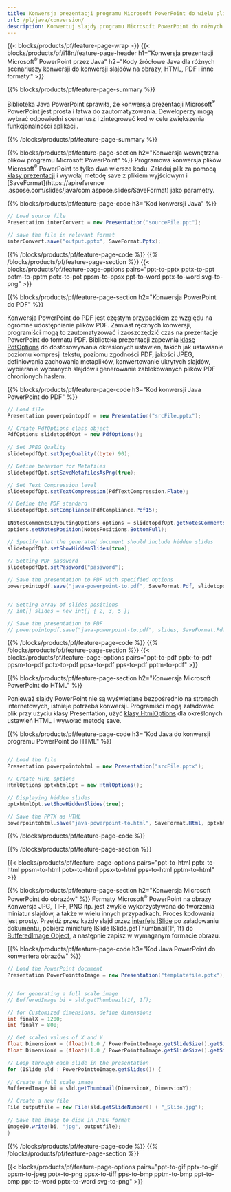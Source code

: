 ```yaml
---
title: Konwersja prezentacji programu Microsoft PowerPoint do wielu plików przy użyciu języka Java
url: /pl/java/conversion/
description: Konwertuj slajdy programu Microsoft PowerPoint do różnych plików, w tym HTML, PDF i obrazów w aplikacjach opartych na języku Java.
---
```


{{< blocks/products/pf/feature-page-wrap >}}
{{< blocks/products/pf/i18n/feature-page-header h1="Konwersja prezentacji Microsoft<sup>®</sup> PowerPoint przez Java" h2="Kody źródłowe Java dla różnych scenariuszy konwersji do konwersji slajdów na obrazy, HTML, PDF i inne formaty." >}}

{{% blocks/products/pf/feature-page-summary %}}

Biblioteka Java PowerPoint sprawiła, że ​​konwersja prezentacji Microsoft<sup>®</sup> PowerPoint jest prosta i łatwa do zautomatyzowania. Deweloperzy mogą wybrać odpowiedni scenariusz i zintegrować kod w celu zwiększenia funkcjonalności aplikacji. 

{{% /blocks/products/pf/feature-page-summary  %}}

{{% blocks/products/pf/feature-page-section  h2="Konwersja wewnętrzna plików programu Microsoft PowerPoint" %}}
Programowa konwersja plików Microsoft<sup>®</sup> PowerPoint to tylko dwa wiersze kodu. Załaduj plik za pomocą [klasy prezentacji](https://apireference.aspose.com/slides/java/com.aspose.slides/Presentation) i wywołaj metodę save z plikiem wyjściowym i [SaveFormat](https://apireference .aspose.com/slides/java/com.aspose.slides/SaveFormat) jako parametry.

{{% blocks/products/pf/feature-page-code h3="Kod konwersji Java" %}}

```cs
// Load source file
Presentation interConvert = new Presentation("sourceFile.ppt");

// save the file in relevant format
interConvert.save("output.pptx", SaveFormat.Pptx);   
```
{{% /blocks/products/pf/feature-page-code  %}}
{{% /blocks/products/pf/feature-page-section %}}
{{< blocks/products/pf/feature-page-options pairs="ppt-to-pptx pptx-to-ppt potm-to-pptm potx-to-pot ppsm-to-ppsx ppt-to-word pptx-to-word svg-to-png" >}}


{{% blocks/products/pf/feature-page-section  h2="Konwersja PowerPoint do PDF" %}}

Konwersja PowerPoint do PDF jest częstym przypadkiem ze względu na ogromne udostępnianie plików PDF. Zamiast ręcznych konwersji, programiści mogą to zautomatyzować i zaoszczędzić czas na prezentacje PowerPoint do formatu PDF. Biblioteka prezentacji zapewnia [klasę PdfOptions](https://apireference.aspose.com/java/slides/com.aspose.slides/PdfOptions) do dostosowywania określonych ustawień, takich jak ustawianie poziomu kompresji tekstu, poziomu zgodności PDF, jakości JPEG, definiowania zachowania metaplików, konwertowanie ukrytych slajdów, wybieranie wybranych slajdów i generowanie zablokowanych plików PDF chronionych hasłem.

{{% blocks/products/pf/feature-page-code h3="Kod konwersji Java PowerPoint do PDF" %}}

```cs
// Load file
Presentation powerpointopdf = new Presentation("srcFile.pptx");

// Create PdfOptions class object
PdfOptions slidetopdfOpt = new PdfOptions();
               
// Set JPEG Quality
slidetopdfOpt.setJpegQuality((byte) 90);

// Define behavior for Metafiles
slidetopdfOpt.setSaveMetafilesAsPng(true);

// Set Text Compression level
slidetopdfOpt.setTextCompression(PdfTextCompression.Flate);

// Define the PDF standard
slidetopdfOpt.setCompliance(PdfCompliance.Pdf15);
              
INotesCommentsLayoutingOptions options = slidetopdfOpt.getNotesCommentsLayouting();
options.setNotesPosition(NotesPositions.BottomFull);

// Specify that the generated document should include hidden slides
slidetopdfOpt.setShowHiddenSlides(true);
	
// Setting PDF password
slidetopdfOpt.setPassword("password");	

// Save the presentation to PDF with specified options
powerpointopdf.save("java-powerpoint-to.pdf", SaveFormat.Pdf, slidetopdfOpt);


// Setting array of slides positions
// int[] slides = new int[] { 2, 3, 5 };

// Save the presentation to PDF
// powerpointopdf.save("java-powerpoint-to.pdf", slides, SaveFormat.Pdf);

```
{{% /blocks/products/pf/feature-page-code  %}}
{{% /blocks/products/pf/feature-page-section %}}
{{< blocks/products/pf/feature-page-options pairs="ppt-to-pdf pptx-to-pdf ppsm-to-pdf potx-to-pdf ppsx-to-pdf pps-to-pdf pptm-to-pdf" >}}


{{% blocks/products/pf/feature-page-section  h2="Konwersja Microsoft PowerPoint do HTML" %}}

Ponieważ slajdy PowerPoint nie są wyświetlane bezpośrednio na stronach internetowych, istnieje potrzeba konwersji. Programiści mogą załadować plik przy użyciu klasy Presentation, użyć [klasy HtmlOptions](https://apireference.aspose.com/slides/java/com.aspose.slides/HtmlOptions) dla określonych ustawień HTML i wywołać metodę save.

{{% blocks/products/pf/feature-page-code h3="Kod Java do konwersji programu PowerPoint do HTML" %}}

```cs

// Load the file
Presentation powerpointohtml = new Presentation("srcFile.pptx");

// Create HTML options
HtmlOptions pptxhtmlOpt = new HtmlOptions();

// Displaying hidden slides
pptxhtmlOpt.setShowHiddenSlides(true);

// Save the PPTX as HTML
powerpointohtml.save("java-powerpoint-to.html", SaveFormat.Html, pptxhtmlOpt); 

```
{{% /blocks/products/pf/feature-page-code %}}

{{% /blocks/products/pf/feature-page-section %}}

{{< blocks/products/pf/feature-page-options pairs="ppt-to-html pptx-to-html ppsm-to-html potx-to-html ppsx-to-html pps-to-html pptm-to-html" >}}

{{% blocks/products/pf/feature-page-section  h2="Konwersja Microsoft PowerPoint do obrazów" %}}
Formaty Microsoft<sup>®</sup> PowerPoint na obrazy Konwersja JPG, TIFF, PNG itp. jest zwykle wykorzystywana do tworzenia miniatur slajdów, a także w wielu innych przypadkach. Proces kodowania jest prosty. Przejdź przez każdy slajd przez [interfejs ISlide](https://apireference.aspose.com/slides/java/com.aspose.slides/ISlide) po załadowaniu dokumentu, pobierz miniaturę ISlide ISlide.getThumbnail(1f, 1f) do [BufferedImage Object](https://docs.oracle.com/javase/7/docs/api/java/awt/image/BufferedImage.html), a następnie zapisz w wymaganym formacie obrazu. 

{{% blocks/products/pf/feature-page-code h3="Kod Java PowerPoint do konwertera obrazów" %}}
```cs
// Load the PowerPoint document
Presentation PowerPointtoImage = new Presentation("templatefile.pptx");


// for generating a full scale image
// BufferedImage bi = sld.getThumbnail(1f, 1f);

// for Customized dimensions, define dimensions
int finalX = 1200;
int finalY = 800;

// Get scaled values of X and Y
float DimensionX = (float)(1.0 / PowerPointtoImage.getSlideSize().getSize().getWidth()) * finalX;
float DimensionY = (float)(1.0 / PowerPointtoImage.getSlideSize().getSize().getHeight()) * finalY;

// Loop through each slide in the presentation
for (ISlide sld : PowerPointtoImage.getSlides()) {
	
// Create a full scale image
BufferedImage bi = sld.getThumbnail(DimensionX, DimensionY);

// Create a new file
File outputfile = new File(sld.getSlideNumber() + "_Slide.jpg");
	
// Save the image to disk in JPEG format
ImageIO.write(bi, "jpg", outputfile);
}
```
{{% /blocks/products/pf/feature-page-code %}}
{{% /blocks/products/pf/feature-page-section %}}

{{< blocks/products/pf/feature-page-options pairs="ppt-to-gif pptx-to-gif ppsm-to-jpeg potx-to-png ppsx-to-tiff pps-to-bmp pptm-to-bmp ppt-to-bmp ppt-to-word pptx-to-word svg-to-png" >}}
